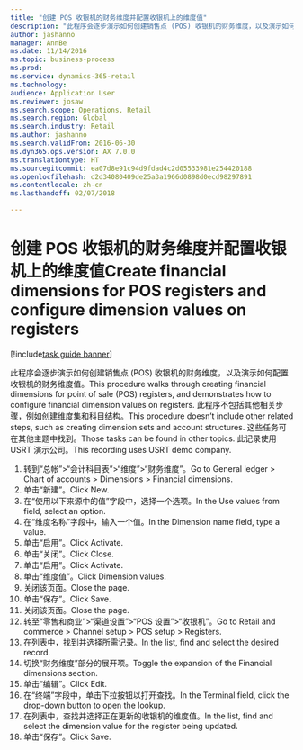 ```yaml
--- 
title: "创建 POS 收银机的财务维度并配置收银机上的维度值"
description: "此程序会逐步演示如何创建销售点 (POS) 收银机的财务维度，以及演示如何配置收银机的财务维度值。"
author: jashanno
manager: AnnBe
ms.date: 11/14/2016
ms.topic: business-process
ms.prod: 
ms.service: dynamics-365-retail
ms.technology: 
audience: Application User
ms.reviewer: josaw
ms.search.scope: Operations, Retail
ms.search.region: Global
ms.search.industry: Retail
ms.author: jashanno
ms.search.validFrom: 2016-06-30
ms.dyn365.ops.version: AX 7.0.0
ms.translationtype: HT
ms.sourcegitcommit: ea07d8e91c94d9fdad4c2d05533981e254420188
ms.openlocfilehash: d2d34080409de25a3a1966d0898d0ecd98297891
ms.contentlocale: zh-cn
ms.lasthandoff: 02/07/2018

---
```

# <a name="create-financial-dimensions-for-pos-registers-and-configure-dimension-values-on-registers"></a><span data-ttu-id="1a56b-103">创建 POS 收银机的财务维度并配置收银机上的维度值</span><span class="sxs-lookup"><span data-stu-id="1a56b-103">Create financial dimensions for POS registers and configure dimension values on registers</span></span>

[!include[task guide banner](../includes/task-guide-banner.md)]

<span data-ttu-id="1a56b-104">此程序会逐步演示如何创建销售点 (POS) 收银机的财务维度，以及演示如何配置收银机的财务维度值。</span><span class="sxs-lookup"><span data-stu-id="1a56b-104">This procedure walks through creating financial dimensions for point of sale (POS) registers, and demonstrates how to configure financial dimension values on registers.</span></span> <span data-ttu-id="1a56b-105">此程序不包括其他相关步骤，例如创建维度集和科目结构。</span><span class="sxs-lookup"><span data-stu-id="1a56b-105">This procedure doesn’t include other related steps, such as creating dimension sets and account structures.</span></span> <span data-ttu-id="1a56b-106">这些任务可在其他主题中找到。</span><span class="sxs-lookup"><span data-stu-id="1a56b-106">Those tasks can be found in other topics.</span></span> <span data-ttu-id="1a56b-107">此记录使用 USRT 演示公司。</span><span class="sxs-lookup"><span data-stu-id="1a56b-107">This recording uses USRT demo company.</span></span>

1. <span data-ttu-id="1a56b-108">转到“总帐”>“会计科目表”>“维度”>“财务维度”。</span><span class="sxs-lookup"><span data-stu-id="1a56b-108">Go to General ledger > Chart of accounts > Dimensions > Financial dimensions.</span></span>
2. <span data-ttu-id="1a56b-109">单击“新建”。</span><span class="sxs-lookup"><span data-stu-id="1a56b-109">Click New.</span></span>
3. <span data-ttu-id="1a56b-110">在“使用以下来源中的值”字段中，选择一个选项。</span><span class="sxs-lookup"><span data-stu-id="1a56b-110">In the Use values from field, select an option.</span></span>
4. <span data-ttu-id="1a56b-111">在“维度名称”字段中，输入一个值。</span><span class="sxs-lookup"><span data-stu-id="1a56b-111">In the Dimension name field, type a value.</span></span>
5. <span data-ttu-id="1a56b-112">单击“启用”。</span><span class="sxs-lookup"><span data-stu-id="1a56b-112">Click Activate.</span></span>
6. <span data-ttu-id="1a56b-113">单击“关闭”。</span><span class="sxs-lookup"><span data-stu-id="1a56b-113">Click Close.</span></span>
7. <span data-ttu-id="1a56b-114">单击“启用”。</span><span class="sxs-lookup"><span data-stu-id="1a56b-114">Click Activate.</span></span>
8. <span data-ttu-id="1a56b-115">单击“维度值”。</span><span class="sxs-lookup"><span data-stu-id="1a56b-115">Click Dimension values.</span></span>
9. <span data-ttu-id="1a56b-116">关闭该页面。</span><span class="sxs-lookup"><span data-stu-id="1a56b-116">Close the page.</span></span>
10. <span data-ttu-id="1a56b-117">单击“保存”。</span><span class="sxs-lookup"><span data-stu-id="1a56b-117">Click Save.</span></span>
11. <span data-ttu-id="1a56b-118">关闭该页面。</span><span class="sxs-lookup"><span data-stu-id="1a56b-118">Close the page.</span></span>
12. <span data-ttu-id="1a56b-119">转至“零售和商业”>“渠道设置”>“POS 设置”>“收银机”。</span><span class="sxs-lookup"><span data-stu-id="1a56b-119">Go to Retail and commerce > Channel setup > POS setup > Registers.</span></span>
13. <span data-ttu-id="1a56b-120">在列表中，找到并选择所需记录。</span><span class="sxs-lookup"><span data-stu-id="1a56b-120">In the list, find and select the desired record.</span></span>
14. <span data-ttu-id="1a56b-121">切换“财务维度”部分的展开项。</span><span class="sxs-lookup"><span data-stu-id="1a56b-121">Toggle the expansion of the Financial dimensions section.</span></span>
15. <span data-ttu-id="1a56b-122">单击“编辑”。</span><span class="sxs-lookup"><span data-stu-id="1a56b-122">Click Edit.</span></span>
16. <span data-ttu-id="1a56b-123">在“终端”字段中，单击下拉按钮以打开查找。</span><span class="sxs-lookup"><span data-stu-id="1a56b-123">In the Terminal field, click the drop-down button to open the lookup.</span></span>
17. <span data-ttu-id="1a56b-124">在列表中，查找并选择正在更新的收银机的维度值。</span><span class="sxs-lookup"><span data-stu-id="1a56b-124">In the list, find and select the dimension value for the register being updated.</span></span>
18. <span data-ttu-id="1a56b-125">单击“保存”。</span><span class="sxs-lookup"><span data-stu-id="1a56b-125">Click Save.</span></span>


